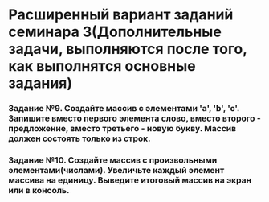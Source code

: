 # Расширенный вариант заданий семинара 3(Дополнительные задачи, выполняются после того, как выполнятся основные задания)

### Задание №9. Создайте массив с элементами 'a', 'b', 'c'. Запишите вместо первого элемента слово, вместо второго - предложение, вместо третьего - новую букву. Массив должен состоять только из строк.

### Задание №10. Создайте массив с произвольными элементами(числами). Увеличьте каждый элемент массива на единицу. Выведите итоговый массив на экран или в консоль.
